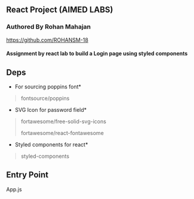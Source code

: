 ## React Project (AIMED LABS)

### Authored By Rohan Mahajan

https://github.com/ROHANSM-18

#### Assignment by react lab to build a Login page using styled components

## Deps 

* For sourcing poppins font*

> fontsource/poppins

* SVG Icon for password field*

> fortawesome/free-solid-svg-icons
>
> fortawesome/react-fontawesome

* Styled components for react*

> styled-components

## Entry Point

App.js
